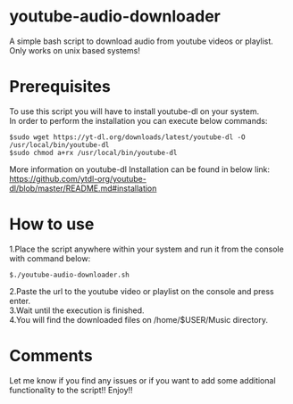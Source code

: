 # youtube-audio-downloader
A simple bash script to download audio from youtube videos or playlist. Only works on unix based systems!

# Prerequisites
To use this script you will have to install youtube-dl on your system.   
In order to perform the installation you can execute below commands:  
 ```
 $sudo wget https://yt-dl.org/downloads/latest/youtube-dl -O /usr/local/bin/youtube-dl  
 $sudo chmod a+rx /usr/local/bin/youtube-dl
 ```

More information on youtube-dl Installation can be found in below link:
 https://github.com/ytdl-org/youtube-dl/blob/master/README.md#installation

# How to use
1.Place the script anywhere within your system and run it from the console with command below:  
```
$./youtube-audio-downloader.sh
```    
2.Paste the url to the youtube video or playlist on the console and press enter.  
3.Wait until the execution is finished.  
4.You will find the downloaded files on /home/$USER/Music directory.  

# Comments
Let me know if you find any issues or if you want to add some additional functionality to the script!! Enjoy!!  
